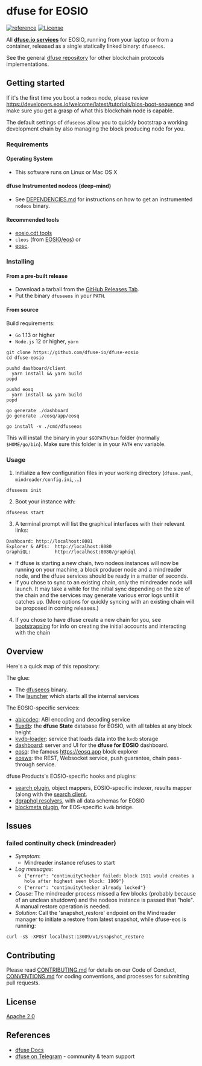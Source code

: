 # dfuse for EOSIO
[![reference](https://img.shields.io/badge/godoc-reference-5272B4.svg?style=flat-square)](https://pkg.go.dev/github.com/dfuse-io/dfuse-eosio)
[![License](https://img.shields.io/badge/License-Apache%202.0-blue.svg)](https://opensource.org/licenses/Apache-2.0)

All **[dfuse.io services](https://dfuse.io/technology)** for EOSIO,
running from your laptop or from a container, released as a single
statically linked binary: `dfuseeos`.

See the general [dfuse repository](https://github.com/dfuse-io/dfuse)
for other blockchain protocols implementations.


## Getting started

If it's the first time you boot a `nodeos` node, please review
https://developers.eos.io/welcome/latest/tutorials/bios-boot-sequence
and make sure you get a grasp of what this blockchain node is capable.

The default settings of `dfuseeos` allow you to quickly bootstrap a working
development chain by also managing the block producing node for you.

### Requirements

#### Operating System
* This software runs on Linux or Mac OS X

#### dfuse Instrumented nodeos (deep-mind)
* See [DEPENDENCIES.md](DEPENDENCIES.md) for instructions on how to get an instrumented `nodeos` binary.

#### Recommended tools
* [eosio.cdt tools](https://github.com/EOSIO/eosio.cdt)
* `cleos` (from [EOSIO/eos](https://github.com/EOSIO/eos)) or
* [eosc](https://github.com/eoscanada/eosc/releases).

### Installing

#### From a pre-built release

* Download a tarball from the [GitHub Releases Tab](https://github.com/dfuse-io/dfuse-eosio/releases).
* Put the binary `dfuseeos` in your `PATH`.

#### From source

Build requirements:
* `Go` 1.13 or higher
* `Node.js` 12 or higher, `yarn`

```
git clone https://github.com/dfuse-io/dfuse-eosio
cd dfuse-eosio

pushd dashboard/client
  yarn install && yarn build
popd

pushd eosq
  yarn install && yarn build
popd

go generate ./dashboard
go generate ./eosq/app/eosq

go install -v ./cmd/dfuseeos
```

This will install the binary in your `$GOPATH/bin` folder (normally
`$HOME/go/bin`). Make sure this folder is in your `PATH` env variable.

### Usage

1. Initialize a few configuration files in your working directory (`dfuse.yaml`, `mindreader/config.ini`, ...)

```
dfuseeos init
```

2. Boot your instance with:

```
dfuseeos start
```

3. A terminal prompt will list the graphical interfaces with their relevant links:

```
Dashboard: http://localhost:8081
Explorer & APIs:  http://localhost:8080
GraphiQL:         http://localhost:8080/graphiql
```

  * If dfuse is starting a new chain, two nodeos instances will now be running on your machine, a block producer node and a mindreader node, and the dfuse services should be ready in a matter of seconds.
  * If you chose to sync to an existing chain, only the mindreader node will launch. It may take a while for the initial sync depending on the size of the chain and the services may generate various error logs until it catches up. (More options for quickly syncing with an existing chain will be proposed in coming releases.)

4. If you chose to have dfuse create a new chain for you, see [bootstrapping](./bootstrapping) for info on creating the initial accounts and interacting with the chain

## Overview

Here's a quick map of this repository:

The glue:
* The [dfuseeos](./cmd/dfuseeos) binary.
* The [launcher](./launcher) which starts all the internal services

The EOSIO-specific services:
* [abicodec](./abicodec): ABI encoding and decoding service
* [fluxdb](./fluxdb): the **dfuse State** database for EOSIO, with all tables at any block height
* [kvdb-loader](./kvdb-loader): service that loads data into the `kvdb` storage
* [dashboard](./dashboard): server and UI for the **dfuse for EOSIO** dashboard.
* [eosq](./eosq): the famous https://eosq.app block explorer
* [eosws](./eosws): the REST, Websocket service, push guarantee, chain pass-through service.

dfuse Products's EOSIO-specific hooks and plugins:
* [search plugin](./search), object mappers, EOSIO-specific indexer, results mapper (along with the [search client](./search-client).
* [dgraphql resolvers](./dgraphql), with all data schemas for EOSIO
* [blockmeta plugin](./blockmeta), for EOS-specific `kvdb` bridge.

## Issues

### failed continuity check (mindreader)

* *Symptom*:
  * Mindreader instance refuses to start
* *Log messages*: 
  * `{"error": "continuityChecker failed: block 1911 would creates a hole after highest seen block: 1909"}`
  * `{"error": "continuityChecker already locked"}`
* *Cause*: The mindreader process missed a few blocks (probably because of an unclean shutdown) and the nodeos instance is passed that "hole". A manual restore operation is needed.
* *Solution*: Call the 'snapshot_restore' endpoint on the Mindreader manager to initiate a restore from latest snapshot, while dfuse-eos is running:

```
curl -sS -XPOST localhost:13009/v1/snapshot_restore
```

## Contributing

Please read [CONTRIBUTING.md](CONTRIBUTING.md) for details on our Code of Conduct, [CONVENTIONS.md](CONVENTIONS.md) for coding conventions, and processes for submitting pull requests.

## License

[Apache 2.0](LICENSE)

## References

- [dfuse Docs](https://docs.dfuse.io)
- [dfuse on Telegram](https://t.me/dfuseAPI) - community & team support
